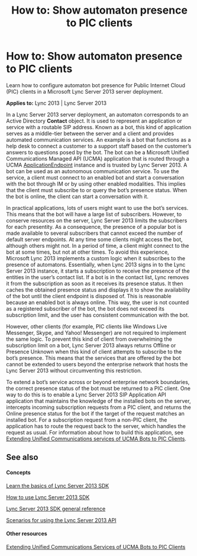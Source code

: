 ﻿---
title: 'How to: Show automaton presence to PIC clients'
TOCTitle: 'How to: Show automaton presence to PIC clients'
ms:assetid: 191ab030-24e6-4cec-86ea-f4edc57f5b6d
ms:mtpsurl: https://msdn.microsoft.com/en-us/library/Dn439075(v=office.15)
ms:contentKeyID: 57096234
ms.date: 07/24/2014
mtps_version: v=office.15
---

# How to: Show automaton presence to PIC clients

Learn how to configure automaton bot presence for Public Internet Cloud (PIC) clients in a Microsoft Lync Server 2013 server deployment.


**Applies to:** Lync 2013 | Lync Server 2013

In a Lync Server 2013 server deployment, an automaton corresponds to an Active Directory **Contact** object. It is used to represent an application or service with a routable SIP address. Known as a bot, this kind of application serves as a middle-tier between the server and a client and provides automated communication services. An example is a bot that functions as a help desk to connect a customer to a support staff based on the customer’s answers to questions posed by the bot. The bot can be a Microsoft Unified Communications Managed API (UCMA) application that is routed through a UCMA [ApplicationEndpoint](https://msdn.microsoft.com/en-us/library/hh384825\(v=office.15\)) instance and is trusted by Lync Server 2013. A bot can be used as an autonomous communication service. To use the service, a client must connect to an enabled bot and start a conversation with the bot through IM or by using other enabled modalities. This implies that the client must subscribe to or query the bot’s presence status. When the bot is online, the client can start a conversation with it.

In practical applications, lots of users might want to use the bot’s services. This means that the bot will have a large list of subscribers. However, to conserve resources on the server, Lync Server 2013 limits the subscribers for each presentity. As a consequence, the presence of a popular bot is made available to several subscribers that cannot exceed the number of default server endpoints. At any time some clients might access the bot, although others might not. In a period of time, a client might connect to the bot at some times, but not at other times. To avoid this experience, Microsoft Lync 2013 implements a custom logic when it subscribes to the presence of automatons. Essentially, when Lync 2013 signs in to the Lync Server 2013 instance, it starts a subscription to receive the presence of the entities in the user’s contact list. If a bot is in the contact list, Lync removes it from the subscription as soon as it receives its presence status. It then caches the obtained presence status and displays it to show the availability of the bot until the client endpoint is disposed of. This is reasonable because an enabled bot is always online. This way, the user is not counted as a registered subscriber of the bot, the bot does not exceed its subscription limit, and the user has consistent communication with the bot.

However, other clients (for example, PIC clients like Windows Live Messenger, Skype, and Yahoo\! Messenger) are not required to implement the same logic. To prevent this kind of client from overwhelming the subscription limit on a bot, Lync Server 2013 always returns Offline or Presence Unknown when this kind of client attempts to subscribe to the bot’s presence. This means that the services that are offered by the bot cannot be extended to users beyond the enterprise network that hosts the Lync Server 2013 without circumventing this restriction.

To extend a bot’s service across or beyond enterprise network boundaries, the correct presence status of the bot must be returned to a PIC client. One way to do this is to enable a Lync Server 2013 SIP Application API application that maintains the knowledge of the installed bots on the server, intercepts incoming subscription requests from a PIC client, and returns the Online presence status for the bot if the target of the request matches an installed bot. For a subscription request from a non-PIC client, the application has to route the request back to the server, which handles the request as usual. For information about how to build this application, see [Extending Unified Communications services of UCMA Bots to PIC Clients](http://msdn.microsoft.com/en-us/library/jj128288).

## See also

#### Concepts

[Learn the basics of Lync Server 2013 SDK](learn-the-basics-of-lync-server-2013-sdk.md)

[How to use Lync Server 2013 SDK](how-to-use-lync-server-2013-sdk.md)

[Lync Server 2013 SDK general reference](lync-server-2013-sdk-general-reference.md)

[Scenarios for using the Lync Server 2013 API](scenarios-for-using-the-lync-server-2013-api.md)

#### Other resources

[Extending Unified Communications Services of UCMA Bots to PIC Clients](http://msdn.microsoft.com/en-us/library/jj128288)

